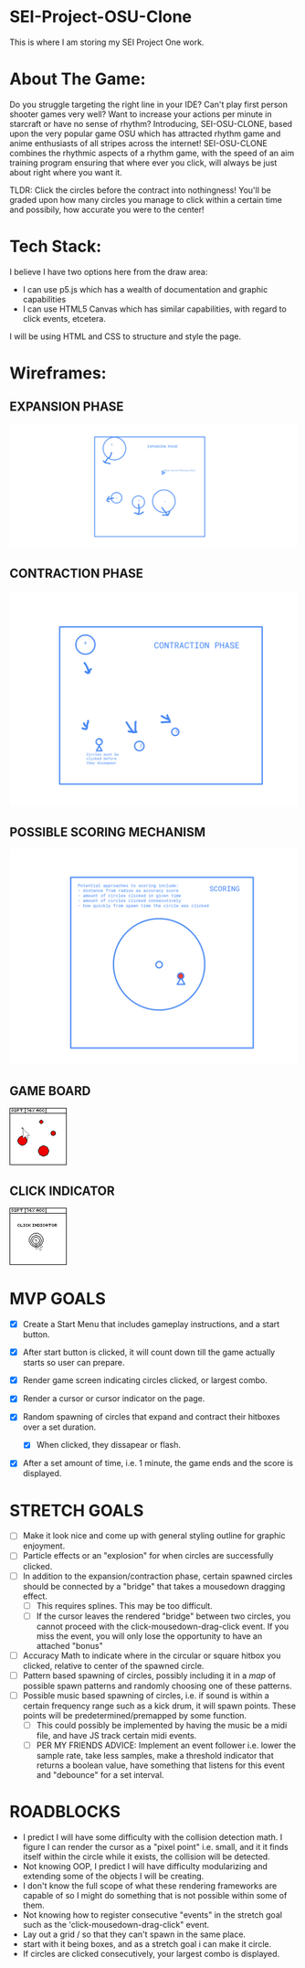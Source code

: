 # SEI-Project-OSU-Clone
This is where I am storing my SEI Project One work.

# About The Game:
Do you struggle targeting the right line in your IDE? Can't play first person shooter games very well? Want to increase your actions per minute in starcraft or have no sense of rhythm?
Introducing, SEI-OSU-CLONE, based upon the very popular game OSU which has attracted rhythm game and anime enthusiasts of all stripes across the internet! SEI-OSU-CLONE combines the rhythmic
aspects of a rhythm game, with the speed of an aim training program ensuring that where ever you click, will always be just about right where you want it.

TLDR: Click the circles before the contract into nothingness! You'll be graded upon how many circles you manage to click within a certain time and possibily, how accurate you were to the center!

# Tech Stack:
I believe I have two options here from the draw area:
- I can use p5.js which has a wealth of documentation and graphic capabilities
- I can use HTML5 Canvas which has similar capabilities, with regard to click events, etcetera.

I will be using HTML and CSS to structure and style the page.

# Wireframes:
## EXPANSION PHASE
![Expansion Phase](./readme_asset/expansion_phase.png)
## CONTRACTION PHASE
![Contraction Phase](./readme_asset/contraction_phase.png)
## POSSIBLE SCORING MECHANISM
![Scoring](./readme_asset/general_mechanisms.png)
## GAME BOARD
![Game Board](./readme_asset/game_screen.png)
## CLICK INDICATOR
![Click Indicator](./readme_asset/click_indicator.png)


# MVP GOALS
- [x] Create a Start Menu that includes gameplay instructions, and a start button. 
- [x] After start button is clicked, it will count down till the game actually starts so user can prepare.
- [x] Render game screen indicating circles clicked, or largest combo.
- [x] Render a cursor or cursor indicator on the page.
- [x] Random spawning of circles that expand and contract their hitboxes over a set duration.
    - [x] When clicked, they dissapear or flash.
- [x] After a set amount of time, i.e. 1 minute, the game ends and the score is displayed.

 
# STRETCH GOALS
- [ ] Make it look nice and come up with general styling outline for graphic enjoyment. 
- [ ] Particle effects or an "explosion" for when circles are successfully clicked.
- [ ] In addition to the expansion/contraction phase, certain spawned circles should be connected by a "bridge" that takes a mousedown dragging effect. 
    - [ ] This requires splines. This may be too difficult.
    - [ ] If the cursor leaves the rendered "bridge" between two circles, you cannot proceed with the click-mousedown-drag-click event. If you miss the event, you will only lose the opportunity to have an attached "bonus"
- [ ] Accuracy Math to indicate where in the circular or square hitbox you clicked, relative to center of the spawned circle.
- [ ] Pattern based spawning of circles, possibly including it in a *map* of possible spawn patterns and randomly choosing one of these patterns.
- [ ] Possible music based spawning of circles, i.e. if sound is within a certain frequency range such as a kick drum, it will spawn points. These points will be predetermined/premapped by some function.
    - [ ] This could possibly be implemented by having the music be a midi file, and have JS track certain midi events.
    - [ ] PER MY FRIENDS ADVICE: Implement an event follower i.e. lower the sample rate, take less samples, make a threshold indicator that returns a boolean value, have something that listens for this event and "debounce" for a set interval.

 # ROADBLOCKS
 - I predict I will have some difficulty with the collision detection math. I figure I can render the cursor as a "pixel point" i.e. small, and it it finds itself within the circle while it exists, the collision will be detected.
 - Not knowing OOP, I predict I will have difficulty modularizing and extending some of the objects I will be creating.
 - I don't know the full scope of what these rendering frameworks are capable of so I might do something that is not possible within some of them.
 - Not knowing how to register consecutive "events" in the stretch goal such as the 'click-mousedown-drag-click" event.
 - Lay out a grid / so that they can't spawn in the same place.
 - start with it being boxes, and as a stretch goal i can make it circle.
 - If circles are clicked consecutively, your largest combo is displayed.